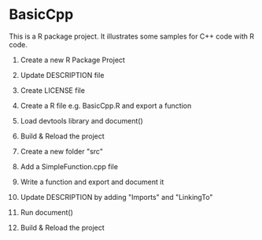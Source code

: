 # BasicCpp

This is a R package project. It illustrates some samples for C++ code with R code.

1) Create a new R Package Project
2) Update DESCRIPTION file
3) Create LICENSE file

4) Create a R file e.g. BasicCpp.R and export a function
5) Load devtools library and document()
6) Build & Reload the project

7) Create a new folder "src"
8) Add a SimpleFunction.cpp file
9) Write a function and export and document it
10) Update DESCRIPTION by adding "Imports" and "LinkingTo"
11) Run document()
12) Build & Reload the project
